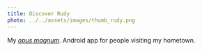 ```yaml
---
title: Discover Rudy
photo: ../../assets/images/thumb_rudy.png
---
```


My [_opus magnum_](https://en.wikipedia.org/wiki/Masterpiece). Android app for people visiting my hometown.
